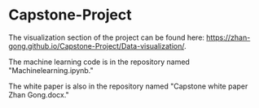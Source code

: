 # Capstone-Project

The visualization section of the project can be found here: https://zhan-gong.github.io/Capstone-Project/Data-visualization/.

The machine learning code is in the repository named "Machinelearning.ipynb."

The white paper is also in the repository named "Capstone white paper  Zhan Gong.docx."
